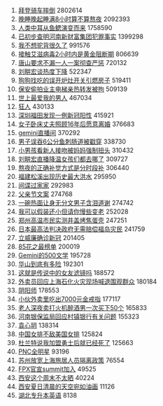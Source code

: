 1. [拜登骑车摔倒](https://s.weibo.com//weibo?q=%23%E6%8B%9C%E7%99%BB%E9%AA%91%E8%BD%A6%E6%91%94%E5%80%92%23&Refer=top) 2802614
2. [晚睡晚起睡满8小时算不算熬夜](https://s.weibo.com//weibo?q=%23%E6%99%9A%E7%9D%A1%E6%99%9A%E8%B5%B7%E7%9D%A1%E6%BB%A18%E5%B0%8F%E6%97%B6%E7%AE%97%E4%B8%8D%E7%AE%97%E7%86%AC%E5%A4%9C%23&Refer=top) 2092393
3. [人类中耳从鱼鳃演变而来](https://s.weibo.com//weibo?q=%23%E4%BA%BA%E7%B1%BB%E4%B8%AD%E8%80%B3%E4%BB%8E%E9%B1%BC%E9%B3%83%E6%BC%94%E5%8F%98%E8%80%8C%E6%9D%A5%23&Refer=top) 1758590
4. [已初步查明河南新财富集团犯罪事实](https://s.weibo.com//weibo?q=%23%E5%B7%B2%E5%88%9D%E6%AD%A5%E6%9F%A5%E6%98%8E%E6%B2%B3%E5%8D%97%E6%96%B0%E8%B4%A2%E5%AF%8C%E9%9B%86%E5%9B%A2%E7%8A%AF%E7%BD%AA%E4%BA%8B%E5%AE%9E%23&Refer=top) 1399298
5. [我不想驼背很久了](https://s.weibo.com//weibo?q=%23%E6%88%91%E4%B8%8D%E6%83%B3%E9%A9%BC%E8%83%8C%E5%BE%88%E4%B9%85%E4%BA%86%23&Refer=top) 991576
6. [接触艾滋病毒2小时内是黄金阻断期](https://s.weibo.com//weibo?q=%23%E6%8E%A5%E8%A7%A6%E8%89%BE%E6%BB%8B%E7%97%85%E6%AF%922%E5%B0%8F%E6%97%B6%E5%86%85%E6%98%AF%E9%BB%84%E9%87%91%E9%98%BB%E6%96%AD%E6%9C%9F%23&Refer=top) 806639
7. [唐山要求不漏一人一案彻查严惩](https://s.weibo.com//weibo?q=%23%E5%94%90%E5%B1%B1%E8%A6%81%E6%B1%82%E4%B8%8D%E6%BC%8F%E4%B8%80%E4%BA%BA%E4%B8%80%E6%A1%88%E5%BD%BB%E6%9F%A5%E4%B8%A5%E6%83%A9%23&Refer=top) 720132
8. [刘畊宏谈热度下降](https://s.weibo.com//weibo?q=%23%E5%88%98%E7%95%8A%E5%AE%8F%E8%B0%88%E7%83%AD%E5%BA%A6%E4%B8%8B%E9%99%8D%23&Refer=top) 522347
9. [狗狗找吃的误开炉灶开关引燃房子](https://s.weibo.com//weibo?q=%23%E7%8B%97%E7%8B%97%E6%89%BE%E5%90%83%E7%9A%84%E8%AF%AF%E5%BC%80%E7%82%89%E7%81%B6%E5%BC%80%E5%85%B3%E5%BC%95%E7%87%83%E6%88%BF%E5%AD%90%23&Refer=top) 519411
10. [保安偷拍业主电梯亲热转发被拘](https://s.weibo.com//weibo?q=%23%E4%BF%9D%E5%AE%89%E5%81%B7%E6%8B%8D%E4%B8%9A%E4%B8%BB%E7%94%B5%E6%A2%AF%E4%BA%B2%E7%83%AD%E8%BD%AC%E5%8F%91%E8%A2%AB%E6%8B%98%23&Refer=top) 509139
11. [世上最爱我的男人](https://s.weibo.com//weibo?q=%23%E4%B8%96%E4%B8%8A%E6%9C%80%E7%88%B1%E6%88%91%E7%9A%84%E7%94%B7%E4%BA%BA%23&Refer=top) 467034
12. [狂人](https://s.weibo.com//weibo?q=%E7%8B%82%E4%BA%BA&Refer=top) 430133
13. [深圳福田发现一例新冠阳性](https://s.weibo.com//weibo?q=%23%E6%B7%B1%E5%9C%B3%E7%A6%8F%E7%94%B0%E5%8F%91%E7%8E%B0%E4%B8%80%E4%BE%8B%E6%96%B0%E5%86%A0%E9%98%B3%E6%80%A7%23&Refer=top) 415921
14. [女子卧床丈夫照顾16年后愿意离婚](https://s.weibo.com//weibo?q=%23%E5%A5%B3%E5%AD%90%E5%8D%A7%E5%BA%8A%E4%B8%88%E5%A4%AB%E7%85%A7%E9%A1%BE16%E5%B9%B4%E5%90%8E%E6%84%BF%E6%84%8F%E7%A6%BB%E5%A9%9A%23&Refer=top) 376683
15. [gemini直播间](https://s.weibo.com//weibo?q=%23gemini%E7%9B%B4%E6%92%AD%E9%97%B4%23&Refer=top) 370292
16. [男子误吞6公分鱼刺肠道被戳穿](https://s.weibo.com//weibo?q=%23%E7%94%B7%E5%AD%90%E8%AF%AF%E5%90%9E6%E5%85%AC%E5%88%86%E9%B1%BC%E5%88%BA%E8%82%A0%E9%81%93%E8%A2%AB%E6%88%B3%E7%A9%BF%23&Refer=top) 338730
17. [小男孩看新人接吻被妈妈强制扭头](https://s.weibo.com//weibo?q=%23%E5%B0%8F%E7%94%B7%E5%AD%A9%E7%9C%8B%E6%96%B0%E4%BA%BA%E6%8E%A5%E5%90%BB%E8%A2%AB%E5%A6%88%E5%A6%88%E5%BC%BA%E5%88%B6%E6%89%AD%E5%A4%B4%23&Refer=top) 310432
18. [刘畊宏直播降温女孩们都去哪了](https://s.weibo.com//weibo?q=%23%E5%88%98%E7%95%8A%E5%AE%8F%E7%9B%B4%E6%92%AD%E9%99%8D%E6%B8%A9%E5%A5%B3%E5%AD%A9%E4%BB%AC%E9%83%BD%E5%8E%BB%E5%93%AA%E4%BA%86%23&Refer=top) 309727
19. [熬夜的正确补觉方式是分时段补](https://s.weibo.com//weibo?q=%23%E7%86%AC%E5%A4%9C%E7%9A%84%E6%AD%A3%E7%A1%AE%E8%A1%A5%E8%A7%89%E6%96%B9%E5%BC%8F%E6%98%AF%E5%88%86%E6%97%B6%E6%AE%B5%E8%A1%A5%23&Refer=top) 306440
20. [福建松溪出现历史最大洪水](https://s.weibo.com//weibo?q=%23%E7%A6%8F%E5%BB%BA%E6%9D%BE%E6%BA%AA%E5%87%BA%E7%8E%B0%E5%8E%86%E5%8F%B2%E6%9C%80%E5%A4%A7%E6%B4%AA%E6%B0%B4%23&Refer=top) 295950
21. [间谍过家家](https://s.weibo.com//weibo?q=%E9%97%B4%E8%B0%8D%E8%BF%87%E5%AE%B6%E5%AE%B6&Refer=top) 292983
22. [父亲节文案](https://s.weibo.com//weibo?q=%23%E7%88%B6%E4%BA%B2%E8%8A%82%E6%96%87%E6%A1%88%23&Refer=top) 274768
23. [一碗热面让身无分文男子含泪道谢](https://s.weibo.com//weibo?q=%23%E4%B8%80%E7%A2%97%E7%83%AD%E9%9D%A2%E8%AE%A9%E8%BA%AB%E6%97%A0%E5%88%86%E6%96%87%E7%94%B7%E5%AD%90%E5%90%AB%E6%B3%AA%E9%81%93%E8%B0%A2%23&Refer=top) 274742
24. [我可以假装还小但请你慢些变老](https://s.weibo.com//weibo?q=%23%E6%88%91%E5%8F%AF%E4%BB%A5%E5%81%87%E8%A3%85%E8%BF%98%E5%B0%8F%E4%BD%86%E8%AF%B7%E4%BD%A0%E6%85%A2%E4%BA%9B%E5%8F%98%E8%80%81%23&Refer=top) 252028
25. [郑州高温市民实测井盖烤焦蛋壳](https://s.weibo.com//weibo?q=%23%E9%83%91%E5%B7%9E%E9%AB%98%E6%B8%A9%E5%B8%82%E6%B0%91%E5%AE%9E%E6%B5%8B%E4%BA%95%E7%9B%96%E7%83%A4%E7%84%A6%E8%9B%8B%E5%A3%B3%23&Refer=top) 247251
26. [日本最高法判决政府无需赔偿福岛灾民](https://s.weibo.com//weibo?q=%23%E6%97%A5%E6%9C%AC%E6%9C%80%E9%AB%98%E6%B3%95%E5%88%A4%E5%86%B3%E6%94%BF%E5%BA%9C%E6%97%A0%E9%9C%80%E8%B5%94%E5%81%BF%E7%A6%8F%E5%B2%9B%E7%81%BE%E6%B0%91%23&Refer=top) 241759
27. [立威廉确诊新冠](https://s.weibo.com//weibo?q=%23%E7%AB%8B%E5%A8%81%E5%BB%89%E7%A1%AE%E8%AF%8A%E6%96%B0%E5%86%A0%23&Refer=top) 201405
28. [85花之最榜单](https://s.weibo.com//weibo?q=%2385%E8%8A%B1%E4%B9%8B%E6%9C%80%E6%A6%9C%E5%8D%95%23&Refer=top) 200019
29. [Gemini的500文学](https://s.weibo.com//weibo?q=%23Gemini%E7%9A%84500%E6%96%87%E5%AD%A6%23&Refer=top) 195728
30. [华山到底有多险](https://s.weibo.com//weibo?q=%23%E5%8D%8E%E5%B1%B1%E5%88%B0%E5%BA%95%E6%9C%89%E5%A4%9A%E9%99%A9%23&Refer=top) 192301
31. [这就是传说中的女友滤镜吗](https://s.weibo.com//weibo?q=%23%E8%BF%99%E5%B0%B1%E6%98%AF%E4%BC%A0%E8%AF%B4%E4%B8%AD%E7%9A%84%E5%A5%B3%E5%8F%8B%E6%BB%A4%E9%95%9C%E5%90%97%23&Refer=top) 188572
32. [外卖员回应上海石化火灾现场喊退围观群众](https://s.weibo.com//weibo?q=%23%E5%A4%96%E5%8D%96%E5%91%98%E5%9B%9E%E5%BA%94%E4%B8%8A%E6%B5%B7%E7%9F%B3%E5%8C%96%E7%81%AB%E7%81%BE%E7%8E%B0%E5%9C%BA%E5%96%8A%E9%80%80%E5%9B%B4%E8%A7%82%E7%BE%A4%E4%BC%97%23&Refer=top) 180184
33. [阴阳师](https://s.weibo.com//weibo?q=%E9%98%B4%E9%98%B3%E5%B8%88&Refer=top) 178553
34. [小伙外卖里吃出7000元金戒指](https://s.weibo.com//weibo?q=%23%E5%B0%8F%E4%BC%99%E5%A4%96%E5%8D%96%E9%87%8C%E5%90%83%E5%87%BA7000%E5%85%83%E9%87%91%E6%88%92%E6%8C%87%23&Refer=top) 177117
35. [老人深夜卖打火机醉酒男一次买下50个](https://s.weibo.com//weibo?q=%23%E8%80%81%E4%BA%BA%E6%B7%B1%E5%A4%9C%E5%8D%96%E6%89%93%E7%81%AB%E6%9C%BA%E9%86%89%E9%85%92%E7%94%B7%E4%B8%80%E6%AC%A1%E4%B9%B0%E4%B8%8B50%E4%B8%AA%23&Refer=top) 165833
36. [河南银保监局回应村镇银行有关问题](https://s.weibo.com//weibo?q=%23%E6%B2%B3%E5%8D%97%E9%93%B6%E4%BF%9D%E7%9B%91%E5%B1%80%E5%9B%9E%E5%BA%94%E6%9D%91%E9%95%87%E9%93%B6%E8%A1%8C%E6%9C%89%E5%85%B3%E9%97%AE%E9%A2%98%23&Refer=top) 155323
37. [袁心玥](https://s.weibo.com//weibo?q=%E8%A2%81%E5%BF%83%E7%8E%A5&Refer=top) 138314
38. [中国女排不敌美国女排](https://s.weibo.com//weibo?q=%23%E4%B8%AD%E5%9B%BD%E5%A5%B3%E6%8E%92%E4%B8%8D%E6%95%8C%E7%BE%8E%E5%9B%BD%E5%A5%B3%E6%8E%92%23&Refer=top) 125824
39. [杜兰特说我加盟勇士后就已经死了](https://s.weibo.com//weibo?q=%23%E6%9D%9C%E5%85%B0%E7%89%B9%E8%AF%B4%E6%88%91%E5%8A%A0%E7%9B%9F%E5%8B%87%E5%A3%AB%E5%90%8E%E5%B0%B1%E5%B7%B2%E7%BB%8F%E6%AD%BB%E4%BA%86%23&Refer=top) 125663
40. [PNC全明星](https://s.weibo.com//weibo?q=%23PNC%E5%85%A8%E6%98%8E%E6%98%9F%23&Refer=top) 93196
41. [苏州放宽上海旅居人员隔离政策](https://s.weibo.com//weibo?q=%23%E8%8B%8F%E5%B7%9E%E6%94%BE%E5%AE%BD%E4%B8%8A%E6%B5%B7%E6%97%85%E5%B1%85%E4%BA%BA%E5%91%98%E9%9A%94%E7%A6%BB%E6%94%BF%E7%AD%96%23&Refer=top) 76554
42. [FPX官宣summit加入](https://s.weibo.com//weibo?q=%23FPX%E5%AE%98%E5%AE%A3summit%E5%8A%A0%E5%85%A5%23&Refer=top) 49525
43. [西安这个周末不太晒](https://s.weibo.com//weibo?q=%23%E8%A5%BF%E5%AE%89%E8%BF%99%E4%B8%AA%E5%91%A8%E6%9C%AB%E4%B8%8D%E5%A4%AA%E6%99%92%23&Refer=top) 40224
44. [西安夏日清晨的天空宛如油画](https://s.weibo.com//weibo?q=%23%E8%A5%BF%E5%AE%89%E5%A4%8F%E6%97%A5%E6%B8%85%E6%99%A8%E7%9A%84%E5%A4%A9%E7%A9%BA%E5%AE%9B%E5%A6%82%E6%B2%B9%E7%94%BB%23&Refer=top) 11126
45. [湖北专升本英语](https://s.weibo.com//weibo?q=%E6%B9%96%E5%8C%97%E4%B8%93%E5%8D%87%E6%9C%AC%E8%8B%B1%E8%AF%AD&Refer=top) 8138
